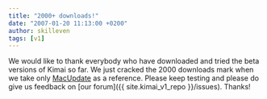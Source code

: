 ```yaml
---
title: "2000+ downloads!"
date: "2007-01-20 11:13:00 +0200"
author: skilleven
tags: [v1]
---
```


We would like to thank everybody who have downloaded and tried the beta versions of Kimai so far.
We just cracked the 2000 downloads mark when we take only [MacUpdate](http://www.macupdate.com/info.php/id/23590) as a reference.
Please keep testing and please do give us feedback on [our forum]({{ site.kimai_v1_repo }}/issues). Thanks!
